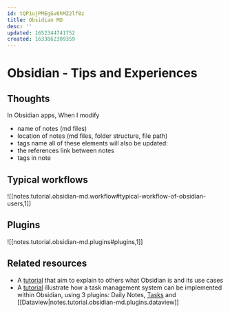 ```yaml
---
id: tQP1ujPMEgGv6hMZ2lf8z
title: Obsidian MD
desc: ''
updated: 1652344741752
created: 1633862309359
---
```

# Obsidian - Tips and Experiences

## Thoughts

In Obsidian apps, When I modify
- name of notes (md files)
- location of notes (md files, folder structure, file path)
- tags name
all of these elements will also be updated:
- the references link between notes
- tags in note

## Typical workflows

![[notes.tutorial.obsidian-md.workflow#typical-workflow-of-obsidian-users,1]]

## Plugins

![[notes.tutorial.obsidian-md.plugins#plugins,1]]

## Related resources 

- A [tutorial](https://tfthacker.medium.com/obsidian-understanding-its-core-design-principles-7f3fafbd6e36) that aim to explain to others what Obsidian is and its use cases
- A [tutorial](https://forum.obsidian.md/t/my-task-management-system/36198) illustrate how a task management system can be implemented within Obsidian, using 3 plugins: Daily Notes, [Tasks](https://github.com/schemar/obsidian-tasks) and [[Dataview|notes.tutorial.obsidian-md.plugins.dataview]]
